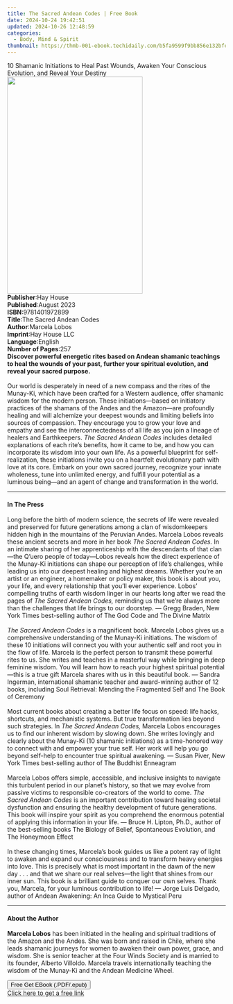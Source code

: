 ```yaml
---
title: The Sacred Andean Codes | Free Book
date: 2024-10-24 19:42:51
updated: 2024-10-26 12:48:59
categories:
  - Body, Mind & Spirit
thumbnail: https://thmb-001-ebook.techidaily.com/b5fa9599f9bb856e132bfe87646de3b3e6d5ea1226e270480bb35510b0021a8d.jpg
---
```

<main id="book-container">
  <div class="flex flex-col">
    <div class="book-brief flex-1 py-6 px-4 sm:p-6 md:py-10 md:px-8">
      <!-- brief-->
      <div class="book-brief-main">
        10 Shamanic Initiations to Heal Past Wounds, Awaken Your Conscious
        Evolution, and Reveal Your Destiny
      </div>
    </div>
    <div
      class="book-meta-info flex-1 grid gap-4 col-start-1 col-end-3 row-start-1 sm:mb-6 sm:grid-cols-4 lg:gap-6 lg:col-start-2 lg:row-end-6 lg:row-span-6 lg:mb-0"
    >
      <div
        class="book-meta-info-left place-content-center mt-4 p-4 text-sm leading-6 col-start-2 col-span-2 dark:text-slate-400"
      >
        <img
          class="w-full h-500 object-cover rounded-lg sm:h-255 sm:col-span-2 lg:col-span-full"
          src="https://img-001-ebook.techidaily.com/152a77260380cdfd353fec9b1eb548f02d4862866a4e74f8c337e302824faa1a.jpg"
          alt=""
          width="312"
          height="500"
        />
      </div>
      <div
        class="book-meta-info-right mt-2 col-start-1 row-start-2 col-span-3 self-center"
      >
        <!-- meta data  -->
        <div class="flex flex-col px-4 md:px-8">
          <div class="flex-1">
            <strong>Publisher</strong>:<span class="px-2">Hay House</span>
          </div>
          <div class="flex-1">
            <strong>Published</strong>:<span class="px-2">August 2023</span>
          </div>
          <div class="flex-1">
            <strong>ISBN</strong>:<span class="px-2">9781401972899</span>
          </div>
          <div class="flex-1">
            <strong>Title</strong>:<span class="px-2"
              >The Sacred Andean Codes</span
            >
          </div>
          <div class="flex-1">
            <strong>Author</strong>:<span class="px-2">Marcela Lobos</span>
          </div>
          <div class="flex-1">
            <strong>Imprint</strong>:<span class="px-2">Hay House LLC</span>
          </div>
          <div class="flex-1">
            <strong>Language</strong>:<span class="px-2">English</span>
          </div>
          <div class="flex-1">
            <strong>Number of Pages</strong>:<span class="px-2">257</span>
          </div>
        </div>
      </div>
    </div>
    <div class="book-description flex-1 py-6 px-4 sm:p-6 md:py-10 md:px-8">
      <div class="book-description-main">
        <div accordion-content="" id="description">
          <b
            >Discover powerful energetic rites based on Andean shamanic
            teachings to heal the wounds of your past, further your spiritual
            evolution, and reveal your sacred purpose.</b
          ><br /><br />Our world is desperately in need of a new compass and the
          rites of the Munay-Ki, which have been crafted for a Western audience,
          offer shamanic wisdom for the modern person. These initiations—based
          on initiatory practices of the shamans of the Andes and the Amazon—are
          profoundly healing and will alchemize your deepest wounds and limiting
          beliefs into sources of compassion. They encourage you to grow your
          love and empathy and see the interconnectedness of all life as you
          join a lineage of healers and Earthkeepers.
          <i>The Sacred Andean Codes</i> includes detailed explanations of each
          rite’s benefits, how it came to be, and how you can incorporate its
          wisdom into your own life. As a powerful blueprint for
          self-realization, these initiations invite you on a heartfelt
          evolutionary path with love at its core. Embark on your own sacred
          journey, recognize your innate wholeness, tune into unlimited energy,
          and fulfill your potential as a luminous being—and an agent of change
          and transformation in the world.
        </div>
        <div class="accordion-fader"></div>
      </div>
    </div>
    <div class="book-excerpts flex-1 py-6 px-4 sm:p-6 md:py-10 md:px-8">
      <!-- excerpts-->
      <div class="book-excerpts-main">
        <hr />
        <h4 class="placeholder placeholder-heading">
          <span>In The Press</span>
        </h4>
        <p>
          Long before the birth of modern science, the secrets of life were
          revealed and preserved for future generations among a clan of
          wisdomkeepers hidden high in the mountains of the Peruvian Andes.
          Marcela Lobos reveals these ancient secrets and more in her book
          <i>The Sacred Andean Codes.</i> In an intimate sharing of her
          apprenticeship with the descendants of that clan—the Q’uero people of
          today—Lobos reveals how the direct experience of the Munay-Ki
          initiations can shape our perception of life’s challenges, while
          leading us into our deepest healing and highest dreams. Whether you’re
          an artist or an engineer, a homemaker or policy maker, this book is
          about you, your life, and every relationship that you’ll ever
          experience. Lobos’ compelling truths of earth wisdom linger in our
          hearts long after we read the pages of
          <i>The Sacred Andean Codes, </i>reminding us that we’re always more
          than the challenges that life brings to our doorstep. — Gregg Braden,
          New York Times best-selling author of The God Code and The Divine
          Matrix<br /><br /><i>The Sacred Andean Codes</i> is a magnificent
          book. Marcela Lobos gives us a comprehensive understanding of the
          Munay-Ki initiations. The wisdom of these 10 initiations will connect
          you with your authentic self and root you in the flow of life. Marcela
          is the perfect person to transmit these powerful rites to us. She
          writes and teaches in a masterful way while bringing in deep feminine
          wisdom. You will learn how to reach your highest spiritual
          potential—this is a true gift Marcela shares with us in this beautiful
          book. — Sandra Ingerman, international shamanic teacher and
          award-winning author of 12 books, including Soul Retrieval: Mending
          the Fragmented Self and The Book of Ceremony<br /><br />Most current
          books about creating a better life focus on speed: life hacks,
          shortcuts, and mechanistic systems. But true transformation lies
          beyond such strategies. In <i>The Sacred Andean Codes,</i> Marcela
          Lobos encourages us to find our inherent wisdom by slowing down. She
          writes lovingly and clearly about the Munay-Ki (10 shamanic
          initiations) as a time-honored way to connect with and empower your
          true self. Her work will help you go beyond self-help to encounter
          true spiritual awakening. — Susan Piver, New York Times best-selling
          author of The Buddhist Enneagram<br /><br />Marcela Lobos offers
          simple, accessible, and inclusive insights to navigate this turbulent
          period in our planet’s history, so that we may evolve from passive
          victims to responsible co-creators of the world to come.
          <i>The Sacred Andean Codes</i> is an important contribution toward
          healing societal dysfunction and ensuring the healthy development of
          future generations. This book will inspire your spirit as you
          comprehend the enormous potential of applying this information in your
          life. — Bruce H. Lipton, Ph.D., author of the best-selling books The
          Biology of Belief, Spontaneous Evolution, and The Honeymoon Effect<br /><br />In
          these changing times, Marcela’s book guides us like a potent ray of
          light to awaken and expand our consciousness and to transform heavy
          energies into love. This is precisely what is most important in the
          dawn of the new day . . . and that we share our real selves—the light
          that shines from our inner sun. This book is a brilliant guide to
          conquer our own selves. Thank you, Marcela, for your luminous
          contribution to life! — Jorge Luis Delgado, author of Andean
          Awakening: An Inca Guide to Mystical Peru
        </p>
      </div>
    </div>
    <div class="book-about-author flex-1 py-6 px-4 sm:p-6 md:py-10 md:px-8">
      <!-- about author-->
      <div class="book-main-author-main">
        <hr />
        <h4 class="placeholder placeholder-heading">
          <span>About the Author</span>
        </h4>
        <p>
          <b>Marcela Lobos</b> has been initiated in the healing and spiritual
          traditions of the Amazon and the Andes. She was born and raised in
          Chile, where she leads shamanic journeys for women to awaken their own
          power, grace, and wisdom. She is senior teacher at the Four Winds
          Society and is married to its founder, Alberto Villoldo. Marcela
          travels internationally teaching the wisdom of the Munay-Ki and the
          Andean Medicine Wheel.
        </p>
      </div>
    </div>
    <div class="book-free-get flex-1 py-6 px-4 sm:p-6 md:py-10 md:px-8">
      <button
        id="btn-free-get"
        class="bg-blue-500 hover:bg-blue-700 text-white font-bold py-2 px-4 rounded"
      >
        Free Get EBook (.PDF/.epub)
      </button>
      <div id="countdown-display" class="px-2 text-lg mt-2"></div>
      <a
        id="free-link"
        class="hidden bg-blue-500 hover:bg-blue-700 text-white font-bold py-2 px-4 rounded"
        href="https://www.ebooks.com/en-us/book/210717013/the-sacred-andean-codes/marcela-lobos/"
        target="_blank"
        >Click here to get a free link</a
      >
    </div>
    <script>
      let countdownTime = 0;
      let countdownInterval = null;
      document
        .getElementById('btn-free-get')
        .addEventListener('click', startCountdown);
      function startCountdown() {
        countdownTime = new Date().getTime() + 60000 * 3;
        countdownInterval = setInterval(updateCountdown, 1000);
        document.getElementById('btn-free-get').disabled = true;
        document
          .getElementById('btn-free-get')
          .classList.add('bg-gray-500', 'cursor-not-allowed');
      }
      function updateCountdown() {
        let currentTime = new Date().getTime();
        let timeLeft = countdownTime - currentTime;
        let secondsLeft = Math.floor(timeLeft / 1000);
        document.getElementById('countdown-display').innerHTML =
          `Remaining time: ${secondsLeft} seconds.`;
        if (secondsLeft <= 0) {
          clearInterval(countdownInterval);
          document.getElementById('btn-free-get').classList.add('hidden');
          document.getElementById('free-link').classList.remove('hidden');
          document.getElementById('countdown-display').innerHTML = '';
        }
      }
    </script>
  </div>
</main>
